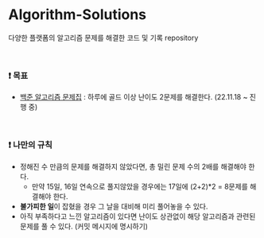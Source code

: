 # Algorithm-Solutions
다양한 플랫폼의 알고리즘 문제를 해결한 코드 및 기록 repository

<br/>

### :exclamation: 목표
- [백준 알고리즘 문제집](https://github.com/encrypted-def/basic-algo-lecture/blob/master/workbook.md) : 하루에 골드 이상 난이도 2문제를 해결한다. (22.11.18 ~ 진행 중)

<br/>

### :exclamation: 나만의 규칙
- 정해진 수 만큼의 문제를 해결하지 않았다면, 총 밀린 문제 수의 2배를 해결해야 한다.
    - 만약 15일, 16일 연속으로 풀지않았을 경우에는 17일에 (2+2)*2 = 8문제를 해결해야 한다.
- **불가피한 일**이 잡혔을 경우 그 날을 대비해 미리 풀어놓을 수 있다.
- 아직 부족하다고 느낀 알고리즘이 있다면 난이도 상관없이 해당 알고리즘과 관련된 문제를 풀 수 있다. (커밋 메시지에 명시하기)
